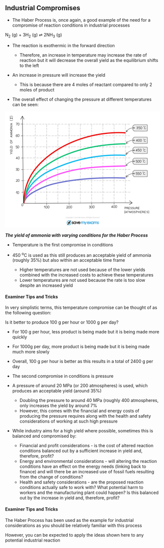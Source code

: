 Industrial Compromises
----------------------

* The Haber Process is, once again, a good example of the need for a compromise of reaction conditions in industrial processes

N<sub>2</sub> (g) + 3H<sub>2</sub> (g) ⇌ 2NH<sub>3</sub> (g)

* The reaction is exothermic in the forward direction

  + Therefore, an increase in temperature may increase the rate of reaction but it will decrease the overall yield as the equilibrium shifts to the left
* An increase in pressure will increase the yield

  + This is because there are 4 moles of reactant compared to only 2 moles of product

* The overall effect of changing the pressure at different temperatures can be seen:

![Conditions for Haber process, IGCSE & GCSE Chemistry revision notes](Conditions-for-Haber-process.png)

<i><b>The yield of ammonia with varying conditions for the Haber Process</b></i>

* Temperature is the first compromise in conditions
* 450 <sup>o</sup>C is used as this still produces an acceptable yield of ammonia (roughly 35%) but also within an acceptable time frame

  + Higher temperatures are not used because of the lower yields combined with the increased costs to achieve these temperatures
  + Lower temperatures are not used because the rate is too slow despite an increased yield

#### Examiner Tips and Tricks

In very simplistic terms, this temperature compromise can be thought of as the following question:

Is it better to produce 100 g per hour or 1000 g per day?

* For 100 g per hour, less product is being made but it is being made more quickly
* For 1000g per day, more product is being made but it is being made much more slowly
* Overall, 100 g per hour is better as this results in a total of 2400 g per day

* The second compromise in conditions is pressure
* A pressure of around 20 MPa (or 200 atmospheres) is used, which produces an acceptable yield (around 35%)

  + Doubling the pressure to around 40 MPa (roughly 400 atmospheres, only increases the yield by around 7%
  + However, this comes with the financial and energy costs of producing the pressure requires along with the health and safety considerations of working at such high pressure
* While industry aims for a high yield where possible, sometimes this is balanced and compromised by:

  + Financial and profit considerations - is the cost of altered reaction conditions balanced out by a sufficient increase in yield and, therefore, profit?
  + Energy and environmental considerations - will altering the reaction conditions have an effect on the energy needs (linking back to finance) and will there be an increased use of fossil fuels resulting from the change of conditions?
  + Health and safety considerations - are the proposed reaction conditions actually safe to work with? What potential harm to workers and the manufacturing plant could happen? Is this balanced out by the increase in yield and, therefore, profit?

#### Examiner Tips and Tricks

The Haber Process has been used as the example for industrial considerations as you should be relatively familiar with this process

However, you can be expected to apply the ideas shown here to any potential industrial reaction